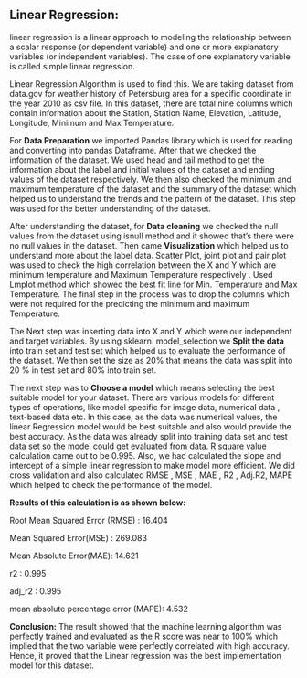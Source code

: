 ## Linear Regression: 

linear regression is a linear approach to modeling the relationship between a scalar response (or dependent variable) and one or more explanatory variables (or independent variables). 
The case of one explanatory variable is called simple linear regression.

 Linear Regression Algorithm is used to find this. We are taking dataset from data.gov for
weather history of Petersburg area for a specific coordinate in the year 2010 as csv
file. In this dataset, there are total nine columns which contain information about
the Station, Station Name, Elevation, Latitude, Longitude, Minimum and Max
Temperature.

For **Data Preparation** we imported Pandas library which is used for reading and converting into pandas Dataframe. 
After that we checked the information of the dataset. We used head and tail method to get the information about the label and initial values of the dataset and ending values of the dataset respectively. 
We then also checked the minimum and maximum temperature of the dataset and the summary of the dataset which helped us to understand the trends and the pattern of the dataset.
This step was used for the better understanding of the dataset.

After understanding the dataset, for **Data cleaning** we checked the null values from the dataset using isnull method and it showed that’s there were no null values in the dataset.
Then came **Visualization** which helped us to understand more about the label data. Scatter Plot, joint plot and pair plot was used to check the high correlation between the X and Y which are minimum temperature and Maximum Temperature respectively . 
Used Lmplot  method which showed the best fit line for Min. 
Temperature and Max Temperature. The final step in the process was to drop the columns which were not required for the predicting the minimum and maximum Temperature. 

The Next step was inserting data into X and Y which were our independent and target variables. By using sklearn.
model_selection we **Split the data** into train set and test set which helped us to evaluate the performance of the dataset.
We then set the size as 20% that means the data was split into 20 % in test set and 80% into train set. 

The next step was to **Choose a model** which means selecting the best suitable model for your dataset. 
There are various models for different types of operations, like model specific for image data,  numerical data , text-based data etc.
In this case,  as the data was numerical values, the linear Regression model would be best suitable and also would provide the best accuracy. 
As the data was already split into training data set and test data set so the model could get evaluated from data. R square value calculation  came out to be  0.995. 
Also, we had calculated the slope and intercept of a simple linear regression to make model more efficient. 
We did cross validation and also calculated RMSE , MSE , MAE , R2 , Adj.R2, MAPE which helped to check the performance of the model. 

**Results of this calculation is as shown below:**

Root Mean Squared Error (RMSE) : 	16.404

Mean Squared Error(MSE) :	269.083

Mean Absolute Error(MAE): 	14.621

r2 : 	0.995

adj_r2 :	0.995

mean absolute percentage error (MAPE): 	4.532

**Conclusion:**
The result showed that the machine learning algorithm was perfectly trained and evaluated as the  R score was near to 100% which implied that the two variable
were perfectly correlated with high accuracy. 
Hence, it proved that the Linear regression was the best implementation model for this dataset.


